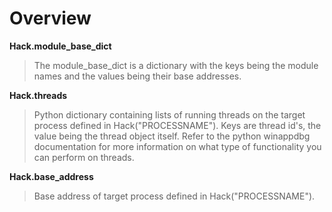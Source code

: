 Overview
=============

**Hack.module_base_dict**
> The module_base_dict is a dictionary with the keys being the module names and the values being their base addresses.

**Hack.threads**
> Python dictionary containing lists of running threads on the target process defined in Hack("PROCESSNAME"). Keys are thread id's, the value being the thread object itself. Refer to the python winappdbg documentation for more information on what type of functionality you can perform on threads.

**Hack.base_address**
> Base address of target process defined in Hack("PROCESSNAME").
